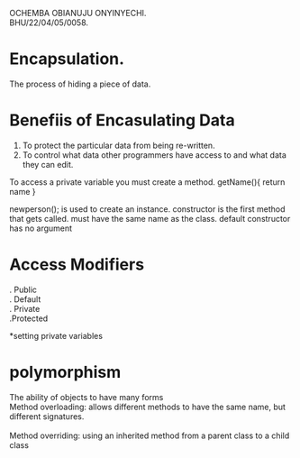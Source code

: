 OCHEMBA OBIANUJU ONYINYECHI.
<br>
BHU/22/04/05/0058.

# Encapsulation.
The process of hiding a piece of data.

# Benefiis of Encasulating Data
1. To protect the particular data from being re-written.
2. To control what data other programmers have access to and what data they can edit.

To access a private variable you must create a method.
     getName(){
         return name
      }

newperson(); is used to create an instance. constructor is the first method that gets called. must have the same name as the class.
default constructor has no argument


# Access Modifiers
. Public 
<br>
. Default
<br>
. Private
<br>
.Protected

*setting private variables



# polymorphism 
The ability of objects to have many forms 
<br>
Method overloading: allows different methods to have the same name, but different signatures.  
<br>
Method overriding: using an inherited method from a parent class to a child class
